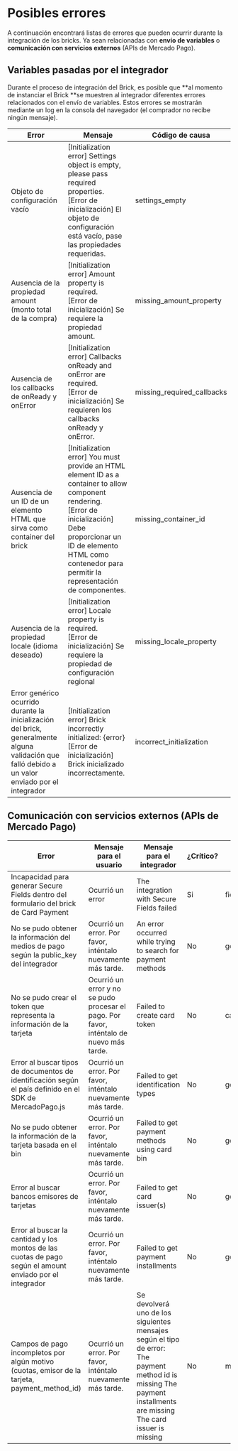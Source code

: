 # Posibles errores

A continuación encontrará listas de errores que pueden ocurrir durante la integración de los bricks. Ya sean relacionadas con **envío de variables** o **comunicación con servicios externos** (APIs de Mercado Pago).

## Variables pasadas por el integrador

Durante el proceso de integración del Brick, es posible que **al momento de instanciar el Brick **se muestren al integrador diferentes errores relacionados con el envío de variables. Estos errores se mostrarán mediante un log en la consola del navegador (el comprador no recibe ningún mensaje).

| Error  | Mensaje  | Código de causa  |
| --- | --- | --- |
| Objeto de configuración vacío  | [Initialization error] Settings object is empty, please pass required properties. <br> [Error de inicialización] El objeto de configuración está vacío, pase las propiedades requeridas.  | settings_empty  |
| Ausencia de la propiedad amount (monto total de la compra)  | [Initialization error] Amount property is required. <br> [Error de inicialización] Se requiere la propiedad amount. | missing_amount_property  |
| Ausencia de los callbacks de onReady y onError  | [Initialization error] Callbacks onReady and onError are required. <br> [Error de inicialización] Se requieren los callbacks onReady y onError. | missing_required_callbacks  |
| Ausencia de un ID de un elemento HTML que sirva como container del brick  | [Initialization error] You must provide an HTML element ID as a container to allow component rendering. <br> [Error de inicialización] Debe proporcionar un ID de elemento HTML como contenedor para permitir la representación de componentes. | missing_container_id  |
| Ausencia de la propiedad locale (idioma deseado)  | [Initialization error] Locale property is required. <br> [Error de inicialización] Se requiere la propiedad de configuración regional  | missing_locale_property  |
| Error genérico ocurrido durante la inicialización del brick, generalmente alguna validación que falló debido a un valor enviado por el integrador  | [Initialization error] Brick incorrectly initialized: {error} <br> [Error de inicialización] Brick inicializado incorrectamente.  | incorrect_initialization  |

## Comunicación con servicios externos (APIs de Mercado Pago)

| Error  | Mensaje para el usuario  | Mensaje para el integrador  | ¿Crítico?  | Código de causa  |
| --- | --- | --- | --- | --- |
| Incapacidad para generar Secure Fields dentro del formulario del brick de Card Payment  | Ocurrió un error  | The integration with Secure Fields failed  | Si  | fields_setup_failed  |
| No se pudo obtener la información del medios de pago según la public_key del integrador  | Ocurrió un error. Por favor, inténtalo nuevamente más tarde.  | An error occurred while trying to search for payment methods  | No | get_payment_methods_failed  |
| No se pudo crear el token que representa la información de la tarjeta  | Ocurrió un error y no se pudo procesar el pago. Por favor, inténtalo de nuevo más tarde.  | Failed to create card token  | No  | card_token_creation_failed  |
| Error al buscar tipos de documentos de identificación según el país definido en el SDK de MercadoPago.js  | Ocurrió un error. Por favor, inténtalo nuevamente más tarde.  | Failed to get identification types  | No  | get_identification_types_failed  |
| No se pudo obtener la información de la tarjeta basada en el bin  | Ocurrió un error. Por favor, inténtalo nuevamente más tarde.  | Failed to get payment methods using card bin  | No  | get_card_bin_payment_methods_failed  |
| Error al buscar bancos emisores de tarjetas  | Ocurrió un error. Por favor, inténtalo nuevamente más tarde.  | Failed to get card issuer(s)  | No  | get_card_issuers_failed  |
| Error al buscar la cantidad y los montos de las cuotas de pago según el amount enviado por el integrador  | Ocurrió un error. Por favor, inténtalo nuevamente más tarde.  | Failed to get payment installments  | No  | get_payment_installments_failed  |
| Campos de pago incompletos por algún motivo (cuotas, emisor de la tarjeta, payment_method_id)  | Ocurrió un error. Por favor, inténtalo nuevamente más tarde.  | Se devolverá uno de los siguientes mensajes según el tipo de error:  The payment method id is missing The payment installments are missing The card issuer is missing    | No  | missing_payment_information  |